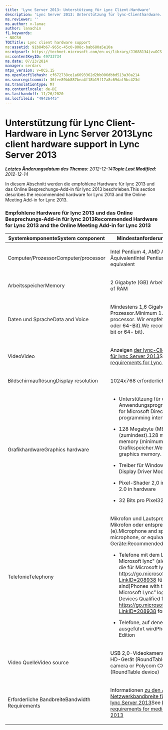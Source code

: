 ```yaml
---
title: 'Lync Server 2013: Unterstützung für Lync Client-Hardware'
description: 'Lync Server 2013: Unterstützung für lync-Clienthardware.'
ms.reviewer: ''
ms.author: v-lanac
author: lanachin
f1.keywords:
- NOCSH
TOCTitle: Lync client hardware support
ms:assetid: 91b84b67-965c-45c0-808c-bab680a5e10a
ms:mtpsurl: https://technet.microsoft.com/en-us/library/JJ688134(v=OCS.15)
ms:contentKeyID: 49733734
ms.date: 07/23/2014
manager: serdars
mtps_version: v=OCS.15
ms.openlocfilehash: cf672738ce1a6093362d2bb006dbbd513a30a214
ms.sourcegitcommit: 36fee89bb887bea4f18b19f17a8c69daf5bc423d
ms.translationtype: MT
ms.contentlocale: de-DE
ms.lasthandoff: 11/26/2020
ms.locfileid: "49426445"
---
```

# <a name="lync-client-hardware-support-in-lync-server-2013"></a><span data-ttu-id="eab22-103">Unterstützung für Lync Client-Hardware in Lync Server 2013</span><span class="sxs-lookup"><span data-stu-id="eab22-103">Lync client hardware support in Lync Server 2013</span></span>

<div data-xmlns="http://www.w3.org/1999/xhtml">

<div class="topic" data-xmlns="http://www.w3.org/1999/xhtml" data-msxsl="urn:schemas-microsoft-com:xslt" data-cs="https://msdn.microsoft.com/">

<div data-asp="https://msdn2.microsoft.com/asp">



</div>

<div id="mainSection">

<div id="mainBody"><span data-ttu-id="eab22-104">

<span> </span></span><span class="sxs-lookup"><span data-stu-id="eab22-104">

<span> </span></span></span>

<span data-ttu-id="eab22-105">_**Letztes Änderungsdatum des Themas:** 2012-12-14_</span><span class="sxs-lookup"><span data-stu-id="eab22-105">_**Topic Last Modified:** 2012-12-14_</span></span>

<span data-ttu-id="eab22-106">In diesem Abschnitt werden die empfohlene Hardware für lync 2013 und das Online Besprechungs-Add-in für lync 2013 beschrieben.</span><span class="sxs-lookup"><span data-stu-id="eab22-106">This section describes the recommended hardware for Lync 2013 and the Online Meeting Add-in for Lync 2013.</span></span>

### <a name="recommended-hardware-for-lync-2013-and-the-online-meeting-add-in-for-lync-2013"></a><span data-ttu-id="eab22-107">Empfohlene Hardware für lync 2013 und das Online Besprechungs-Add-in für lync 2013</span><span class="sxs-lookup"><span data-stu-id="eab22-107">Recommended Hardware for Lync 2013 and the Online Meeting Add-in for Lync 2013</span></span>

<table>
<colgroup>
<col style="width: 50%" />
<col style="width: 50%" />
</colgroup>
<thead>
<tr class="header">
<th><span data-ttu-id="eab22-108">Systemkomponente</span><span class="sxs-lookup"><span data-stu-id="eab22-108">System component</span></span></th>
<th><span data-ttu-id="eab22-109">Mindestanforderung</span><span class="sxs-lookup"><span data-stu-id="eab22-109">Minimum requirement</span></span></th>
</tr>
</thead>
<tbody>
<tr class="odd">
<td><p><span data-ttu-id="eab22-110">Computer/Prozessor</span><span class="sxs-lookup"><span data-stu-id="eab22-110">Computer/processor</span></span></p></td>
<td><p><span data-ttu-id="eab22-111">Intel Pentium 4, AMD Athlon 64 oder Äquivalent</span><span class="sxs-lookup"><span data-stu-id="eab22-111">Intel Pentium 4, AMD Athlon 64, or equivalent</span></span></p></td>
</tr>
<tr class="even">
<td><p><span data-ttu-id="eab22-112">Arbeitsspeicher</span><span class="sxs-lookup"><span data-stu-id="eab22-112">Memory</span></span></p></td>
<td><p><span data-ttu-id="eab22-113">2 Gigabyte (GB) Arbeitsspeicher</span><span class="sxs-lookup"><span data-stu-id="eab22-113">2 gigabytes (GB) of RAM</span></span></p></td>
</tr>
<tr class="odd">
<td><p><span data-ttu-id="eab22-114">Daten und Sprache</span><span class="sxs-lookup"><span data-stu-id="eab22-114">Data and Voice</span></span></p></td>
<td><p><span data-ttu-id="eab22-115">Mindestens 1,6 Gigahertz (GHz) oder schnellerer Prozessor.</span><span class="sxs-lookup"><span data-stu-id="eab22-115">Minimum 1.6 gigahertz (GHz) or faster processor.</span></span> <span data-ttu-id="eab22-116">Wir empfehlen 2,0 Gigahertz (32-Bit oder 64-Bit).</span><span class="sxs-lookup"><span data-stu-id="eab22-116">We recommend 2.0 gigahertz (32-bit or 64- bit).</span></span></p></td>
</tr>
<tr class="even">
<td><p><span data-ttu-id="eab22-117">Video</span><span class="sxs-lookup"><span data-stu-id="eab22-117">Video</span></span></p></td>
<td><p><span data-ttu-id="eab22-118">Anzeigen <a href="lync-server-2013-lync-client-video-requirements.md">der lync-Client Video Anforderungen für lync Server 2013</a></span><span class="sxs-lookup"><span data-stu-id="eab22-118">See <a href="lync-server-2013-lync-client-video-requirements.md">Lync client video requirements for Lync Server 2013</a></span></span></p></td>
</tr>
<tr class="odd">
<td><p><span data-ttu-id="eab22-119">Bildschirmauflösung</span><span class="sxs-lookup"><span data-stu-id="eab22-119">Display resolution</span></span></p></td>
<td><p><span data-ttu-id="eab22-120">1024x768 erforderlich</span><span class="sxs-lookup"><span data-stu-id="eab22-120">1024x768 required</span></span></p></td>
</tr>
<tr class="even">
<td><p><span data-ttu-id="eab22-121">Grafikhardware</span><span class="sxs-lookup"><span data-stu-id="eab22-121">Graphics hardware</span></span></p></td>
<td><ul>
<li><p><span data-ttu-id="eab22-122">Unterstützung für die Microsoft DirectX 9-Anwendungsprogrammierschnittstelle</span><span class="sxs-lookup"><span data-stu-id="eab22-122">Support for Microsoft DirectX 9 application programming interface</span></span></p></li>
<li><p><span data-ttu-id="eab22-123">128 Megabyte (MB) Grafikspeicher (zumindest).</span><span class="sxs-lookup"><span data-stu-id="eab22-123">128 megabytes (MB) of graphics memory (minimum).</span></span> <span data-ttu-id="eab22-124">Wir empfehlen 256 MB Grafikspeicher.</span><span class="sxs-lookup"><span data-stu-id="eab22-124">We recommend 256 MB of graphics memory.</span></span></p></li>
<li><p><span data-ttu-id="eab22-125">Treiber für Windows-Anzeigetreiber</span><span class="sxs-lookup"><span data-stu-id="eab22-125">Windows Display Driver Model driver</span></span></p></li>
<li><p><span data-ttu-id="eab22-126">Pixel-Shader 2,0 in Hardware</span><span class="sxs-lookup"><span data-stu-id="eab22-126">Pixel Shader 2.0 in hardware</span></span></p></li>
<li><p><span data-ttu-id="eab22-127">32 Bits pro Pixel</span><span class="sxs-lookup"><span data-stu-id="eab22-127">32 bits per pixel</span></span></p></li>
</ul></td>
</tr>
<tr class="odd">
<td><p><span data-ttu-id="eab22-128">Telefonie</span><span class="sxs-lookup"><span data-stu-id="eab22-128">Telephony</span></span></p></td>
<td><p><span data-ttu-id="eab22-129">Mikrofon und Lautsprecher, Headset mit Mikrofon oder entsprechendes Gerät (e).</span><span class="sxs-lookup"><span data-stu-id="eab22-129">Microphone and speakers, headset with microphone, or equivalent device(s).</span></span> <span data-ttu-id="eab22-130">Empfohlene Geräte:</span><span class="sxs-lookup"><span data-stu-id="eab22-130">Recommended devices:</span></span></p>
<ul>
<li><p><span data-ttu-id="eab22-131">Telefone mit dem Logo "optimized for Microsoft lync" (siehe Telefone und Geräte, die für Microsoft lync unter <a href="https://go.microsoft.com/fwlink/p/?linkid=208938">https://go.microsoft.com/fwlink/p/?LinkID=208938</a> für eine Liste qualifiziert sind)</span><span class="sxs-lookup"><span data-stu-id="eab22-131">Phones with the “Optimized for Microsoft Lync” logo (see Phones and Devices Qualified for Microsoft Lync at <a href="https://go.microsoft.com/fwlink/p/?linkid=208938">https://go.microsoft.com/fwlink/p/?LinkID=208938</a> for a list)</span></span></p></li>
<li><p><span data-ttu-id="eab22-132">Telefone, auf denen lync Phone Edition ausgeführt wird</span><span class="sxs-lookup"><span data-stu-id="eab22-132">Phones that run Lync Phone Edition</span></span></p></li>
</ul></td>
</tr>
<tr class="even">
<td><p><span data-ttu-id="eab22-133">Video Quelle</span><span class="sxs-lookup"><span data-stu-id="eab22-133">Video source</span></span></p></td>
<td><p><span data-ttu-id="eab22-134">USB 2,0-Videokamera oder Polycom CX5000 HD-Gerät (RoundTable-Gerät)</span><span class="sxs-lookup"><span data-stu-id="eab22-134">USB 2.0 video camera or Polycom CX5000 HD device (RoundTable device)</span></span></p></td>
</tr>
<tr class="odd">
<td><p><span data-ttu-id="eab22-135">Erforderliche Bandbreite</span><span class="sxs-lookup"><span data-stu-id="eab22-135">Bandwidth Requirements</span></span></p></td>
<td><p><span data-ttu-id="eab22-136">Informationen <a href="lync-server-2013-network-bandwidth-requirements-for-media-traffic.md">zu den Anforderungen an die Netzwerkbandbreite für Mediendatenverkehr in lync Server 2013</a></span><span class="sxs-lookup"><span data-stu-id="eab22-136">See <a href="lync-server-2013-network-bandwidth-requirements-for-media-traffic.md">Network bandwidth requirements for media traffic in Lync Server 2013</a></span></span></p></td>
</tr>
</tbody>
</table><span data-ttu-id="eab22-137">


</div>

<span> </span>

</div>

</div>

</span><span class="sxs-lookup"><span data-stu-id="eab22-137">


</div>

<span> </span>

</div>

</div>

</span></span></div>

